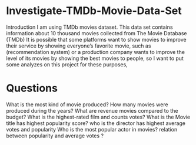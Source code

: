 # Investigate-TMDb-Movie-Data-Set
Introduction I am using TMDb movies dataset. This data set contains information about 10 thousand movies collected from The Movie Database (TMDb) It is possible that some platforms want to show movies to improve their service by showing everyone’s favorite movie, such as (recommendation system) or a production company wants to improve the level of its movies by showing the best movies to people, so I want to put some analyzes on this project for these purposes,

# Questions
What is the most kind of movie produced? 
How many movies were produced during the years?
What are revenue movies compared to the budget? 
What is the highest-rated film and counts votes?
What is the Movie title has highest popularity score?
who is the director has highest average votes and popularity Who is the most popular actor in movies?
relation between popularity and average votes ?
